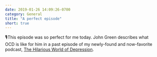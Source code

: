 ```yaml
---
date: 2019-01-26 14:09:26-0700
category: General
title: "A perfect episode"
short: true
---
```


🎙This episode was so perfect for me today. John Green describes what OCD is like for him in a past episode of my newly-found and now-favorite podcast, [The Hilarious World of Depression](https://overcast.fm/+HqBvZC0Vk).